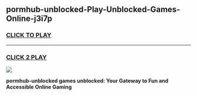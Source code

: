 
## pormhub-unblocked-Play-Unblocked-Games-Online-j3i7p
<h3>
<a href="https://premium76.site?title=pormhub-unblocked&ref=25A">CLICK TO PLAY</a></h3>
<hr>

<h3>
<a href="https://premium76.site?title=pormhub-unblocked&ref=25A">CLICK 2 PLAY</a>
  
</h3>

<a href="https://premium76.site?title=pormhub-unblocked&ref=25A"><img src="https://clearcache.store/games.png"></a>


**pormhub-unblocked games unblocked: Your Gateway to Fun and Accessible Online Gaming**
